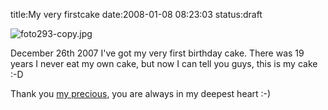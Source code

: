 title:My very firstcake
date:2008-01-08 08:23:03
status:draft

<img src="http://kecebongsoft.files.wordpress.com/2008/01/foto293-copy.jpg" alt="foto293-copy.jpg" />

December 26th 2007 I've got my very first birthday cake. There was 19 years I never eat my own cake, but now I can tell you guys, this is my cake :-D

Thank you <a href="http://chrisnanice.blogspot.com" target="_blank">my precious</a>, you are always in my deepest heart :-)